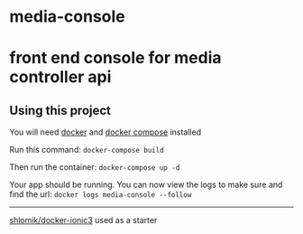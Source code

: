 # media-console
front end console for media controller api
=====================

## Using this project

You will need [docker](https://docs.docker.com/engine/installation/) and [docker compose](https://docs.docker.com/compose/install/) installed

Run this command:
`docker-compose build`

Then run the container:
`docker-compose up -d`

Your app should be running. You can now view the logs to make sure and find the url:
`docker logs media-console --follow`


---------------------
[shlomik/docker-ionic3](https://hub.docker.com/r/shlomik/docker-ionic3/) used as a starter
